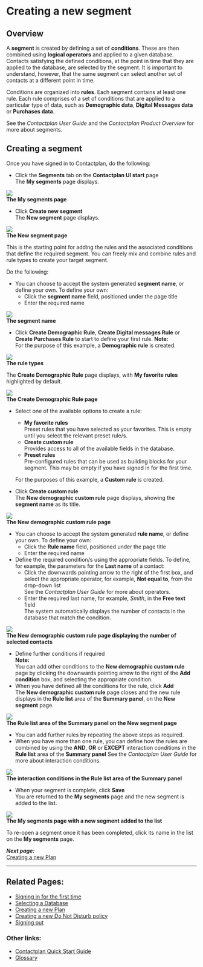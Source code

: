# Creating a new segment

## Overview  

A **segment** is created by defining a set of **conditions**. These are then combined using **logical operators** and applied to a given database. Contacts satisfying the defined conditions, at the point in time that they are applied to the database, are selected by the segment. It is important to understand, however, that the same segment can select another set of contacts at a different point in time.   

Conditions are organized into **rules**. Each segment contains at least one rule. Each rule comprises of a set of conditions that are applied to a particular type of data, such as **Demographic data**, **Digital Messages data** or **Purchases data**.  

See the *Contactplan User Guide* and the *Contactplan Product Overview* for more about segments.  

## Creating a segment

Once you have signed in to Contactplan, do the following:

- Click the **Segments** tab on the **Contactplan UI start** page  
  The **My segments** page displays.  

![](MySegmentsContactlabIT160606.jpg)  
**The My segments page**  

- Click **Create new segment**  
  The **New segment** page displays.

![](NewSegmentContactlabIT160606.jpg)  
**The New segment page**

This is the starting point for adding the rules and the associated conditions that define the required segment. You can freely mix and combine rules and rule types to create your target segment.  

Do the following:

- You can choose to accept the system generated **segment name**, or define your own. To define your own: 
  - Click the **segment name** field, positioned under the page title  
  - Enter the required name  

![](NewSegmentNameContactlabIT160606.jpg)  
**The segment name**  

- Click **Create Demographic Rule**, **Create Digital messages Rule** or **Create Purchases Rule** to start to define your first rule. 
  **Note:**  
  For the purpose of this example, a **Demographic rule** is created.  

![](SelectRuleContactlabIT160606.jpg)  
**The rule types**  

The **Create Demographic Rule** page displays, with **My favorite rules** highlighted by default. 

![](CreateDemographicContactlabIT160606.jpg)  
**The Create Demographic Rule page**  

- Select one of the available options to create a rule:
  - **My favorite rules**  
   Preset rules that you have selected as your favorites. This is empty until you select the relevant preset rule/s. 
  - **Create custom rule**  
   Provides access to all of the available fields in the database.  
  - **Preset rules**  
   Pre-configured rules that can be used as building blocks for your segment. This may be empty if you have signed in for the first time.  

  For the purposes of this example, a **Custom rule** is created.  

- Click **Create custom rule**  
  The **New demographic custom rule** page displays, showing the **segment name** as its title.  

![](NewDemographicCustomContactlabIT160606.jpg)  
**The New demographic custom rule page**  

- You can choose to accept the system generated **rule name**, or define your own. To define your own:  
  - Click the **Rule name** field, positioned under the page title  
  - Enter the required name  
- Define the required condition/s using the appropriate fields. 
  To define, for example, the parameters for the **Last name** of a contact:   
  - Click the downwards pointing arrow to the right of the first box, and select the appropriate operator, for example, **Not equal to**, from the drop-down list  
   See the *Contactplan User Guide* for more about operators.  
  - Enter the required last name, for example, *Smith*, in the **Free text** field  
   The system automatically displays the number of contacts in the database that match the condition.  

![](NumberofContactsContactlabIT160606.jpg)  
**The New demographic custom rule page displaying the number of selected contacts**  

- Define further conditions if required  
  **Note:**  
  You can add other conditions to the **New demographic custom rule** page by clicking the downwards pointing arrow to the right of the **Add condition** box, and selecting the appropriate condition.   
- When you have defined all the conditions for the rule, click **Add**  
  The **New demographic custom rule** page closes and the new rule displays in the **Rule list** area of the **Summary panel**, on the **New segment** page.  

![](RuleList1ContactlabIT160606.jpg)  
**The Rule list area of the Summary panel on the New segment page**  

- You can add further rules by repeating the above steps as required. 
- When you have more than one rule, you can define how the rules are combined by using the **AND**, **OR** or **EXCEPT** interaction conditions in the **Rule list** area of the **Summary panel**
  See the *Contactplan User Guide* for more about interaction conditions.  

![](RuleList2ContactlabIT160606.jpg)  
**The interaction conditions in the Rule list area of the Summary panel**  

- When your segment is complete, click **Save**  
  You are returned to the **My segments** page and the new segment is added to the list.  

![](MySegmentsEndContactlabIT160606.jpg)  
**The My segments page with a new segment added to the list**  

To re-open a segment once it has been completed, click its name in the list on the **My segments** page.  

***Next page:***  
[Creating a new Plan](CreatingNewPlan.md)  

----------

## Related Pages:  

* [Signing in for the first time](FirstSignIn.md)  
* [Selecting a Database](SelectingDatabase.md)  
* [Creating a new Plan](CreatingNewPlan.md)  
* [Creating a new Do Not Disturb policy](CreatingNewDND.md)  
* [Signing out](SigningOut.md)  

### Other links:  

* [Contactplan Quick Start Guide](README.md)  
* [Glossary](Glossary.md)  